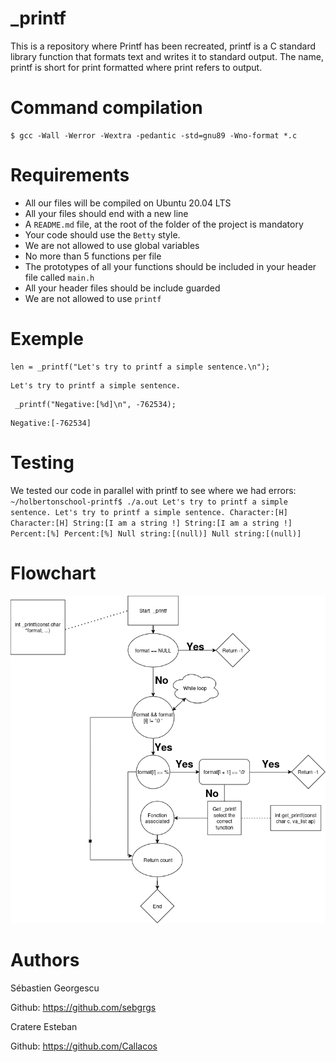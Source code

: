# _printf
This is a repository where Printf has been recreated, printf is a C standard library function that formats text and writes it to standard output. The name, printf is short for print formatted where print refers to output.



# Command compilation

```
$ gcc -Wall -Werror -Wextra -pedantic -std=gnu89 -Wno-format *.c
```

# Requirements

-   All our files will be compiled on Ubuntu 20.04 LTS 
-   All your files should end with a new line
-   A `README.md` file, at the root of the folder of the project is mandatory
-   Your code should use the `Betty` style.
-   We are not allowed to use global variables
-   No more than 5 functions per file
-   The prototypes of all your functions should be included in your header file called `main.h`
-   All your header files should be include guarded
-  We are not allowed to use `printf`  

# Exemple 

```
len = _printf("Let's try to printf a simple sentence.\n");
```
```
Let's try to printf a simple sentence.
```
```
 _printf("Negative:[%d]\n", -762534);
```
```
Negative:[-762534]
```
# Testing
We tested our code in parallel with printf to see where we had errors:
`~/holbertonschool-printf$ ./a.out
Let's try to printf a simple sentence.
Let's try to printf a simple sentence.
Character:[H]
Character:[H]
String:[I am a string !]
String:[I am a string !]
Percent:[%]
Percent:[%]
Null string:[(null)]
Null string:[(null)]`


# Flowchart 
![Flowchart](flowchart.drawio.png)




# Authors
Sébastien Georgescu  

Github: https://github.com/sebgrgs

Cratere Esteban  
 
Github: https://github.com/Callacos